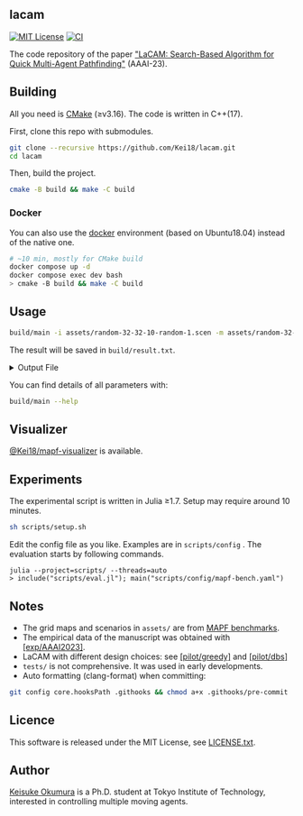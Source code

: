 lacam
---
[![MIT License](http://img.shields.io/badge/license-MIT-blue.svg?style=flat)](LICENSE)
[![CI](https://github.com/Kei18/lacam/actions/workflows/ci.yml/badge.svg)](https://github.com/Kei18/fast-mapf/actions/workflows/ci.yml)

The code repository of the paper ["LaCAM: Search-Based Algorithm for Quick Multi-Agent Pathfinding"](https://kei18.github.io/lacam) (AAAI-23).

## Building

All you need is [CMake](https://cmake.org/) (≥v3.16). The code is written in C++(17).

First, clone this repo with submodules.

```sh
git clone --recursive https://github.com/Kei18/lacam.git
cd lacam
```
Then, build the project.

```sh
cmake -B build && make -C build
```

### Docker

You can also use the [docker](https://www.docker.com/) environment (based on Ubuntu18.04) instead of the native one.

```sh
# ~10 min, mostly for CMake build
docker compose up -d
docker compose exec dev bash
> cmake -B build && make -C build
```

## Usage

```sh
build/main -i assets/random-32-32-10-random-1.scen -m assets/random-32-32-10.map -N 50 -v 1
```
The result will be saved in `build/result.txt`.

<details><summary>Output File</summary>

This is an example output of `random-32-32-10-random-1.scen`.
`(x, y)` denotes location.
`(0, 0)` is the left-top point.
`(x, 0)` is the location at `x`-th column and 1st row.

```
agents=50
map_file=random-32-32-10.map
solver=planner
solved=1
soc=1316
soc_lb=1113
makespan=55
makespan_lb=53
sum_of_loss=1191
sum_of_loss_lb=1113
comp_time=1
seed=0
starts=(11,6),(29,9),[...]
goals=(7,18),(1,16),[...]
solution=
0:(11,6),(29,9),[...]
1:(10,6),(29,10),[...]
[...]
```

</details>

You can find details of all parameters with:
```sh
build/main --help
```

## Visualizer

[@Kei18/mapf-visualizer](https://github.com/kei18/mapf-visualizer) is available.

## Experiments

The experimental script is written in Julia ≥1.7.
Setup may require around 10 minutes.

```sh
sh scripts/setup.sh
```

Edit the config file as you like.
Examples are in `scripts/config` .
The evaluation starts by following commands.

```
julia --project=scripts/ --threads=auto
> include("scripts/eval.jl"); main("scripts/config/mapf-bench.yaml")
```

## Notes

- The grid maps and scenarios in `assets/` are from [MAPF benchmarks](https://movingai.com/benchmarks/mapf.html).
- The empirical data of the manuscript was obtained with [[exp/AAAI2023]](https://github.com/Kei18/lacam/releases/tag/exp%2FAAAI2023).
- LaCAM with different design choices: see [[pilot/greedy]](https://github.com/Kei18/lacam/releases/tag/pilot%2Fgreedy) and [[pilot/dbs]](https://github.com/Kei18/lacam/releases/tag/pilot%2Fdbs)
- `tests/` is not comprehensive. It was used in early developments.
- Auto formatting (clang-format) when committing:

```sh
git config core.hooksPath .githooks && chmod a+x .githooks/pre-commit
```

## Licence

This software is released under the MIT License, see [LICENSE.txt](LICENCE.txt).

## Author

[Keisuke Okumura](https://kei18.github.io) is a Ph.D. student at Tokyo Institute of Technology, interested in controlling multiple moving agents.
